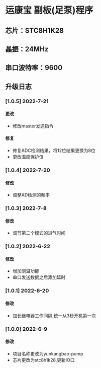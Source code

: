 # 运康宝 副板(足泵)程序
## 芯片：STC8H1K28
## 晶振：24MHz
## 串口波特率：9600


## 升级日志
### [1.0.5] 2022-7-21  
#### 更改  
- 修改master发送指令  
#### 修复  
- 修复ADC检测结果，将12位结果更换为8位
- 更改温度保护值

### [1.0.4] 2022-7-20  
#### 修改  
- 调整AD检测的频率  

### [1.0.3] 2022-7-8  
#### 修改  
- 调节第二个模式的进气时间  

### [1.0.2] 2022-6-22  
#### 修改  
- 增加测温功能      
- 串口发送数据之后添加延时

### [1.0.1] 2022-6-20  
#### 修改  
- 加长继电器工作间隔,统一从3秒开机第一次  

### [1.0.0] 2022-6-9  
#### 修改  
- 项目名称更改为yunkangbao-pump  
- 芯片更改为stc8h1k28,更新IO口  